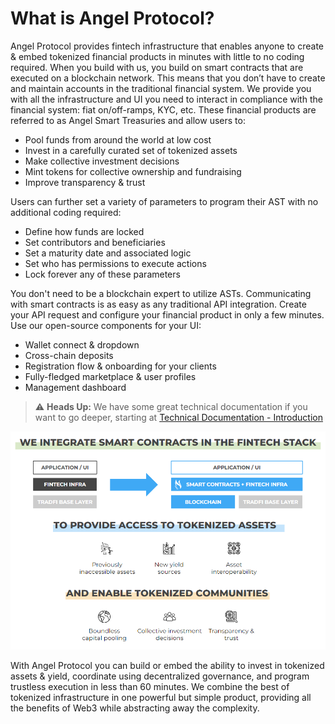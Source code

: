 # What is Angel Protocol?

Angel Protocol provides fintech infrastructure that enables anyone to create & embed tokenized financial products in minutes with little to no coding required. When you build with us, you build on smart contracts that are executed on a blockchain network. This means that you don’t have to create and maintain accounts in the traditional financial system. We provide you with all the infrastructure and UI you need to interact in compliance with the financial system: fiat on/off-ramps, KYC, etc. These financial products are referred to as Angel Smart Treasuries and allow users to:
- Pool funds from around the world at low cost 
- Invest in a carefully curated set of tokenized assets
- Make collective investment decisions
- Mint tokens for collective ownership and fundraising
- Improve transparency & trust

Users can further set a variety of parameters to program their AST with no additional coding required:
- Define how funds are locked
- Set contributors and beneficiaries
- Set a maturity date and associated logic
- Set who has permissions to execute actions
- Lock forever any of these parameters

You don't need to be a blockchain expert to utilize ASTs. Communicating with smart contracts is as easy as any traditional API integration. Create your API request and configure your financial product in only a few minutes. Use our open-source components for your UI:
- Wallet connect & dropdown
- Cross-chain deposits
- Registration flow & onboarding for your clients
- Fully-fledged marketplace & user profiles
- Management dashboard

> ⚠️ **Heads Up:** We have some great technical documentation if you want to go deeper, starting at [Technical Documentation - Introduction](../technical/introduction.md)

![Integrate With Angel Protocol](../../assets/integrate-with-fintech.png "Integrate With Angel Protocol")

With Angel Protocol you can build or embed the ability to invest in tokenized assets & yield, coordinate using decentralized governance, and program trustless execution in less than 60 minutes. We combine the best of tokenized infrastructure in one powerful but simple product, providing all the benefits of Web3 while abstracting away the complexity.
